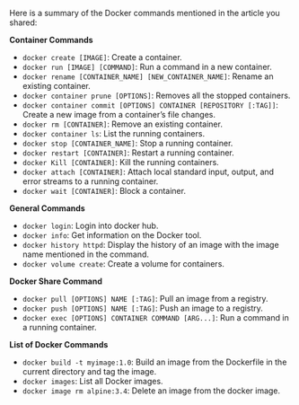 Here is a summary of the Docker commands mentioned in the article you shared:

**Container Commands**
- `docker create [IMAGE]`: Create a container.
- `docker run [IMAGE] [COMMAND]`: Run a command in a new container.
- `docker rename [CONTAINER_NAME] [NEW_CONTAINER_NAME]`: Rename an existing container.
- `docker container prune [OPTIONS]`: Removes all the stopped containers.
- `docker container commit [OPTIONS] CONTAINER [REPOSITORY [:TAG]]`: Create a new image from a container’s file changes.
- `docker rm [CONTAINER]`: Remove an existing container.
- `docker container ls`: List the running containers.
- `docker stop [CONTAINER_NAME]`: Stop a running container.
- `docker restart [CONTAINER]`: Restart a running container.
- `docker Kill [CONTAINER]`: Kill the running containers.
- `docker attach [CONTAINER]`: Attach local standard input, output, and error streams to a running container.
- `docker wait [CONTAINER]`: Block a container.

**General Commands**
- `docker login`: Login into docker hub.
- `docker info`: Get information on the Docker tool.
- `docker history httpd`: Display the history of an image with the image name mentioned in the command.
- `docker volume create`: Create a volume for containers.

**Docker Share Command**
- `docker pull [OPTIONS] NAME [:TAG]`: Pull an image from a registry.
- `docker push [OPTIONS] NAME [:TAG]`: Push an image to a registry.
- `docker exec [OPTIONS] CONTAINER COMMAND [ARG...]`: Run a command in a running container.

**List of Docker Commands**
- `docker build -t myimage:1.0`: Build an image from the Dockerfile in the current directory and tag the image.
- `docker images`: List all Docker images.
- `docker image rm alpine:3.4`: Delete an image from the docker image.
